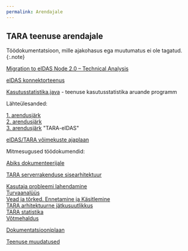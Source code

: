 ```yaml
---
permalink: Arendajale
---
```


## TARA teenuse arendajale

Töödokumentatsioon, mille ajakohasus ega muutumatus ei ole tagatud.
{:.note}

[Migration to eIDAS Node 2.0 – Technical Analysis](Migration)

<a href='https://e-gov.github.io/eIDAS-Connector/'>eIDAS konnektorteenus</a>

[Kasutusstatistika.java](https://e-gov.github.io/TARA-Doku/tools/Kasutusstatistika.java) - teenuse kasutusstatistika aruande programm 

Lähteülesanded:

[1. arendusjärk](1JARK)<br>
[2. arendusjärk](2JARK)<br>
[3. arendusjärk](3JARK) "TARA-eIDAS"

[eIDAS/TARA võimekuste ajaplaan](Voimekused)

Mitmesugused töödokumendid:

[Abiks dokumenteerijale](Dokuabi)

[TARA serverrakenduse sisearhitektuur](Sisearhitektuur)

[Kasutaja probleemi lahendamine](Kasutaja)<br>
[Turvaanalüüs](Turvaanaluus)<br>
[Vead ja tõrked. Ennetamine ja Käsitlemine](Veakasitlus)<br>
[TARA arhitektuurne jätkusuutlikkus](Jatkusuutlikkus)<br>
[TARA statistika](Statistika)<br>
[Võtmehaldus](Votmehaldus)<br>

[Dokumentatsiooniplaan](Dok-plaan)

[Teenuse muudatused](Muutmine)
